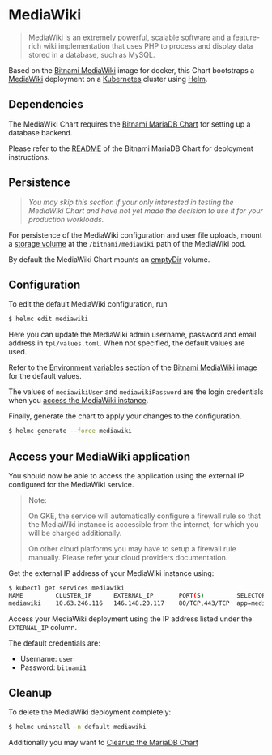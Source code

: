 # MediaWiki

> MediaWiki is an extremely powerful, scalable software and a feature-rich wiki implementation that uses PHP to process and display data stored in a database, such as MySQL.

Based on the [Bitnami MediaWiki](https://github.com/bitnami/bitnami-docker-mediawiki) image for docker, this Chart bootstraps a [MediaWiki](https://mediawiki.org/) deployment on a [Kubernetes](https://kubernetes.io) cluster using [Helm](https://helm.sh).

## Dependencies

The MediaWiki Chart requires the [Bitnami MariaDB Chart](https://github.com/bitnami/charts/tree/master/mariadb) for setting up a database backend.

Please refer to the [README](https://github.com/bitnami/charts/tree/master/mariadb) of the Bitnami MariaDB Chart for deployment instructions.

## Persistence

> *You may skip this section if your only interested in testing the MediaWiki Chart and have not yet made the decision to use it for your production workloads.*

For persistence of the MediaWiki configuration and user file uploads, mount a [storage volume](http://kubernetes.io/v1.0/docs/user-guide/volumes.html) at the `/bitnami/mediawiki` path of the MediaWiki pod.

By default the MediaWiki Chart mounts an [emptyDir](http://kubernetes.io/docs/user-guide/volumes/#emptydir) volume.

## Configuration

To edit the default MediaWiki configuration, run

```bash
$ helmc edit mediawiki
```

Here you can update the MediaWiki admin username, password and email address in `tpl/values.toml`. When not specified, the default values are used.

Refer to the [Environment variables](https://github.com/bitnami/bitnami-docker-mediawiki/#environment-variables) section of the [Bitnami MediaWiki](https://github.com/bitnami/bitnami-docker-mediawiki) image for the default values.

The values of `mediawikiUser` and `mediawikiPassword` are the login credentials when you [access the MediaWiki instance](#access-your-mediawiki-application).

Finally, generate the chart to apply your changes to the configuration.

```bash
$ helmc generate --force mediawiki
```

## Access your MediaWiki application

You should now be able to access the application using the external IP configured for the MediaWiki service.

> Note:
>
> On GKE, the service will automatically configure a firewall rule so that the MediaWiki instance is accessible from the internet, for which you will be charged additionally.
>
> On other cloud platforms you may have to setup a firewall rule manually. Please refer your cloud providers documentation.

Get the external IP address of your MediaWiki instance using:

```bash
$ kubectl get services mediawiki
NAME         CLUSTER_IP      EXTERNAL_IP       PORT(S)         SELECTOR         AGE
mediawiki    10.63.246.116   146.148.20.117    80/TCP,443/TCP  app=mediawiki    15m
```

Access your MediaWiki deployment using the IP address listed under the `EXTERNAL_IP` column.

The default credentials are:

 - Username: `user`
 - Password: `bitnami1`

## Cleanup

To delete the MediaWiki deployment completely:

```bash
$ helmc uninstall -n default mediawiki
```

Additionally you may want to [Cleanup the MariaDB Chart](https://github.com/bitnami/charts/tree/master/mariadb#cleanup)
